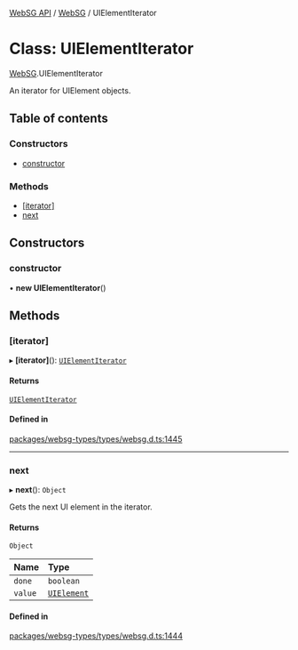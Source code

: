 [WebSG API](../README.md) / [WebSG](../modules/WebSG.md) / UIElementIterator

# Class: UIElementIterator

[WebSG](../modules/WebSG.md).UIElementIterator

An iterator for UIElement objects.

## Table of contents

### Constructors

- [constructor](WebSG.UIElementIterator.md#constructor)

### Methods

- [[iterator]](WebSG.UIElementIterator.md#[iterator])
- [next](WebSG.UIElementIterator.md#next)

## Constructors

### constructor

• **new UIElementIterator**()

## Methods

### [iterator]

▸ **[iterator]**(): [`UIElementIterator`](WebSG.UIElementIterator.md)

#### Returns

[`UIElementIterator`](WebSG.UIElementIterator.md)

#### Defined in

[packages/websg-types/types/websg.d.ts:1445](https://github.com/thirdroom/thirdroom/blob/c8b57e0e/packages/websg-types/types/websg.d.ts#L1445)

___

### next

▸ **next**(): `Object`

Gets the next UI element in the iterator.

#### Returns

`Object`

| Name | Type |
| :------ | :------ |
| `done` | `boolean` |
| `value` | [`UIElement`](WebSG.UIElement.md) |

#### Defined in

[packages/websg-types/types/websg.d.ts:1444](https://github.com/thirdroom/thirdroom/blob/c8b57e0e/packages/websg-types/types/websg.d.ts#L1444)
